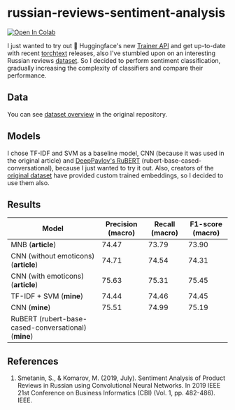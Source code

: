 # russian-reviews-sentiment-analysis

[![Open In Colab](https://colab.research.google.com/assets/colab-badge.svg)](https://colab.research.google.com/drive/18u8LX5m3s18fYpVDP0UWlg9h0ZVmphe7?usp=sharing)

I just wanted to try out :hugs: Huggingface's new [Trainer API](https://huggingface.co/transformers/main_classes/trainer.html) and get up-to-date with recent [torchtext](https://pytorch.org/text/) releases, also I've stumbled upon on an interesting Russian reviews [dataset](https://github.com/sismetanin/rureviews). So I decided to perform sentiment classification, gradually increasing the complexity of classifiers and compare their performance.

## Data

You can see [dataset overview](https://github.com/sismetanin/rureviews#dataset-overview) in the original repository.

## Models

I chose TF-IDF and SVM as a baseline model, CNN (because it was used in the original article) and [DeepPavlov's RuBERT](https://huggingface.co/DeepPavlov/rubert-base-cased-conversational) (rubert-base-cased-conversational), because I just wanted to try it out.
Also, creators of the [original dataset](https://github.com/sismetanin/rureviews#dataset-overview) have provided custom trained embeddings, so I decided to use them also.

## Results

| Model                                               | Precision (macro) | Recall (macro) | F1-score (macro) |
| --------------------------------------------------- | ----------------- | -------------- | ---------------- |
| MNB (**article**)                                   | 74.47             | 73.79          | 73.90            |
| CNN (without emoticons) (**article**)               | 74.71             | 74.54          | 74.31            |
| CNN (with emoticons) (**article**)                  | 75.63             | 75.31          | 75.45            |
| TF-IDF + SVM (**mine**)                             | 74.44             | 74.46          | 74.45            |
| CNN (**mine**)                                      | 75.51             | 74.99          | 75.19            |
| RuBERT (rubert-base-cased-conversational) (**mine**)|                   |                |                  |

## References
1. Smetanin, S., & Komarov, M. (2019, July). Sentiment Analysis of Product Reviews in Russian using Convolutional Neural Networks. In 2019 IEEE 21st Conference on Business Informatics (CBI) (Vol. 1, pp. 482-486). IEEE.
